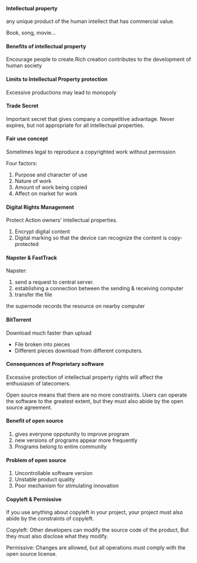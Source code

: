 #### Intellectual property
any unique product of the human intellect that has commercial value.

Book, song, movie...

#### Benefits of intellectual property
Encourage people to create.Rich creation contributes to the development of human society

#### Limits to Intellectual Property protection
Excessive productions may lead to monopoly

#### Trade Secret
Important secret that gives company a competitive advantage.
Never expires, but not appropriate for all intellectual properties.

#### Fair use concept
Sometimes legal to reproduce a copyrighted work without permission

Four factors:
1. Purpose and character of use
2. Nature of work
3. Amount of work being copied
4. Affect on market for work

#### Digital Rights Management
Protect Action owners' intellectual properties.
1. Encrypt digital content
2. Digital marking so that the device can recognize the content is copy-protected

#### Napster & FastTrack
Napster:
1. send a request to central server.
2. establishing a connection between the sending & receiving computer
3. transfer the file

the supernode records the resource on nearby computer

#### BitTorrent
Download much faster than upload
- File broken into pieces
- Different pieces download from different computers.

#### Consequences of Proprietary software
Excessive protection of intellectual property rights will affect the enthusiasm of latecomers.

Open source means that there are no more constraints. Users can operate the software to the greatest extent, but they must also abide by the open source agreement.

#### Benefit of open source
1. gives everyone oppotunity to improve program
2. new versions of programs appear more frequently
3. Programs belong to entire community

#### Problem of open source
1. Uncontrollable software version
2. Unstable product quality
3. Poor mechanism for stimulating innovation

#### Copyleft & Permissive
If you use anything about copyleft in your project, your project must also abide by the constraints of copyleft.



Copyleft: Other developers can modify the source code of the product, But they must also disclose what they modify.

Permissive: Changes are allowed, but all operations must comply with the open source license.



